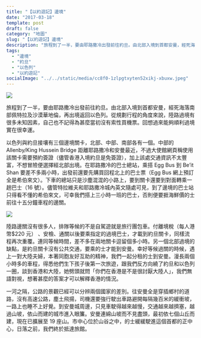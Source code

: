 ```yaml
---
title: "【以約遊記】邊境"
date: "2017-03-18"
template: post
draft: false
category: "地圖"
slug: "【以約遊記】邊境"
description: "旅程到了一半，要由耶路撒冷出發前往約旦。由北部入境到首都安曼，經死海落南部佩特拉及沙漠華地倫，再出境返回以色列。從規劃行程的角度來說，陸路過境有很多未知因素，自己也不記得為甚麼當初沒有索性買機票。回想過來能夠順利過境實在很幸運。"
tags:
  - "邊境"
  - "約旦"
  - "以色列"
  - "以約遊記"
socialImage: "../../static/media/cc8f0-1zlpgtxyten52xikj-xbuxw.jpeg"
---
```


![](/media/31faa-13s1euzwztexjq13bsraz5a.jpeg)

旅程到了一半，要由耶路撒冷出發前往約旦。由北部入境到首都安曼，經死海落南部佩特拉及沙漠華地倫，再出境返回以色列。從規劃行程的角度來說，陸路過境有很多未知因素，自己也不記得為甚麼當初沒有索性買機票。回想過來能夠順利過境實在很幸運。

以色列與約旦接壤有三個邊境關卡，北部、中部、南部各有一個。中部的 Allenby/King Hussein Bridge 距離耶路撒冷和安曼最近，不過大使館網頁稱使用該關卡需要預約簽證（儘管香港入境約旦是免簽證），加上該處交通資訊不太豐富，不想冒險便選擇經北部出境。在耶路撒冷的巴士總站，乘搭 Egg Bus 到 Be’it Shan 要差不多兩小時，出發前還要先購買回程北上的巴士票（Egg Bus 網上預訂全是希伯來文）。下車的總站只是沙塵混混的小路上，要到關卡還要到對面轉乘一趟巴士（16 號）。儘管特拉維夫和耶路撒冷城內英文隨處可見，到了邊境的巴士站只得看不懂的希伯來文，可幸我們搭上三小時一班的巴士，否則便要捱海鮮價的士前往十五分鐘車程的邊關。

![](/media/cc8f0-1zlpgtxyten52xikj-xbuxw.jpeg)

陸路邊關沒有很多人，排隊等候的不是自駕遊就是旅行團包車。付離境稅（每人港幣\$220 元） 、安檢、通關以後要乘指定的過境巴士，才載到約旦關卡，同樣流程再次重覆。連同等候時間，差不多在兩地關卡逗留個多小時。另一個北部過境的缺點，是約旦關卡沒有公共交通，要乘的士才能到安曼。幸好等候過關的時候，遇上一對大陸夫婦，本著同胞友好互助的精神，我們一起分租的士到安曼。漫長兩個小時多的車程，得悉他們生下孩子後第一次旅遊，跟我們反方向繞了約旦和以色列一圈，談到香港和大陸，她劈頭就問「你們在香港是不是很討厭大陸人」，我們無語對視，想著甚麼的答案才可以解釋香港的情況。

一河之隔，公路的景觀已經可以分辨兩個國家的差別。往安曼全是穿插鄉村的道路，沒有高速公路，塵土飛揚，司機還要強行駛出車路避開每隔幾百米的緩衝坡，一路上也睡不上好覺。到安曼城周邊，只見車駛得越來越慢，交通越來越擠塞，越過山坡，依山而建的城市進入眼簾。安曼連綿山坡而不見盡頭，最初依七個山丘而建，現在已擴展至 19 座山。市中心位於山谷之中，的士緩緩駛進這個首都的正中心，日落之前，我們終於抵達旅館。
